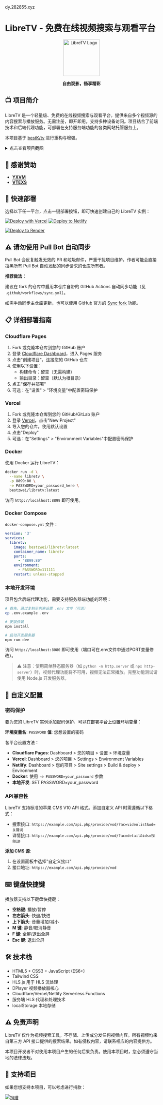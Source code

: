 dy.282855.xyz
# LibreTV - 免费在线视频搜索与观看平台

<div align="center">
  <img src="image/logo.png" alt="LibreTV Logo" width="120">
  <br>
  <p><strong>自由观影，畅享精彩</strong></p>
</div>

## 📺 项目简介

LibreTV 是一个轻量级、免费的在线视频搜索与观看平台，提供来自多个视频源的内容搜索与播放服务。无需注册，即开即用，支持多种设备访问。项目结合了前端技术和后端代理功能，可部署在支持服务端功能的各类网站托管服务上。

本项目基于 [bestK/tv](https://github.com/bestK/tv) 进行重构与增强。

<details>
  <summary>点击查看项目截图</summary>
  <img src="https://github.com/user-attachments/assets/df485345-e83b-4564-adf7-0680be92d3c7" alt="项目截图" style="max-width:600px">
</details>

## 🥇 感谢赞助

- **[YXVM](https://yxvm.com)**  
- **[VTEXS](https://vtexs.com)**

## 🚀 快速部署

选择以下任一平台，点击一键部署按钮，即可快速创建自己的 LibreTV 实例：

[![Deploy with Vercel](https://vercel.com/button)](https://vercel.com/new/clone?repository-url=https%3A%2F%2Fgithub.com%2FLibreSpark%2FLibreTV) [![Deploy to Netlify](https://www.netlify.com/img/deploy/button.svg)](https://app.netlify.com/start/deploy?repository=https://github.com/LibreSpark/LibreTV) 

[![Deploy to Render](https://render.com/images/deploy-to-render-button.svg)](https://render.com/deploy?repo=https://github.com/LibreSpark/LibreTV) 

## ⚠️ 请勿使用 Pull Bot 自动同步

Pull Bot 会反复触发无效的 PR 和垃圾邮件，严重干扰项目维护。作者可能会直接拉黑所有 Pull Bot 自动发起的同步请求的仓库所有者。

**推荐做法：**

建议在 fork 的仓库中启用本仓库自带的 GitHub Actions 自动同步功能（见 `.github/workflows/sync.yml`）。 

如需手动同步主仓库更新，也可以使用 GitHub 官方的 [Sync fork](https://docs.github.com/cn/github/collaborating-with-issues-and-pull-requests/syncing-a-fork) 功能。


## 📋 详细部署指南

### Cloudflare Pages

1. Fork 或克隆本仓库到您的 GitHub 账户
2. 登录 [Cloudflare Dashboard](https://dash.cloudflare.com/)，进入 Pages 服务
3. 点击"创建项目"，连接您的 GitHub 仓库
4. 使用以下设置：
   - 构建命令：留空（无需构建）
   - 输出目录：留空（默认为根目录）
5. 点击"保存并部署"
6. 可选：在"设置" > "环境变量"中配置密码保护

### Vercel

1. Fork 或克隆本仓库到您的 GitHub/GitLab 账户
2. 登录 [Vercel](https://vercel.com/)，点击"New Project"
3. 导入您的仓库，使用默认设置
4. 点击"Deploy"
5. 可选：在"Settings" > "Environment Variables"中配置密码保护


### Docker

使用 Docker 运行 LibreTV：

```bash
docker run -d \
  --name libretv \
  -p 8899:80 \
  -e PASSWORD=your_password_here \
  bestzwei/libretv:latest
```

访问 `http://localhost:8899` 即可使用。

### Docker Compose

 `docker-compose.yml` 文件：

```yaml
version: '3'
services:
  libretv:
    image: bestzwei/libretv:latest
    container_name: libretv
    ports:
      - "8899:80"
    environment:
      - PASSWORD=111111
    restart: unless-stopped
```

### 本地开发环境

项目包含后端代理功能，需要支持服务器端功能的环境：

```bash
# 首先，通过复制示例来设置 .env 文件（可选）
cp .env.example .env

# 安装依赖
npm install

# 启动开发服务器
npm run dev
```

访问 `http://localhost:8080` 即可使用（端口可在.env文件中通过PORT变量修改）。

> ⚠️ 注意：使用简单静态服务器（如 `python -m http.server` 或 `npx http-server`）时，视频代理功能将不可用，视频无法正常播放。完整功能测试请使用 Node.js 开发服务器。

## 🔧 自定义配置

### 密码保护

要为您的 LibreTV 实例添加密码保护，可以在部署平台上设置环境变量：

**环境变量名**: `PASSWORD` 
**值**: 您想设置的密码

各平台设置方法：

- **Cloudflare Pages**: Dashboard > 您的项目 > 设置 > 环境变量
- **Vercel**: Dashboard > 您的项目 > Settings > Environment Variables
- **Netlify**: Dashboard > 您的项目 > Site settings > Build & deploy > Environment
- **Docker**: 使用 `-e PASSWORD=your_password` 参数
- **本地开发**: SET PASSWORD=your_password

### API兼容性

LibreTV 支持标准的苹果 CMS V10 API 格式。添加自定义 API 时需遵循以下格式：
- 搜索接口: `https://example.com/api.php/provide/vod/?ac=videolist&wd=关键词`
- 详情接口: `https://example.com/api.php/provide/vod/?ac=detail&ids=视频ID`

**添加 CMS 源**:
1. 在设置面板中选择"自定义接口"
2. 接口地址: `https://example.com/api.php/provide/vod`

## ⌨️ 键盘快捷键

播放器支持以下键盘快捷键：

- **空格键**: 播放/暂停
- **左右箭头**: 快退/快进
- **上下箭头**: 音量增加/减小
- **M 键**: 静音/取消静音
- **F 键**: 全屏/退出全屏
- **Esc 键**: 退出全屏

## 🛠️ 技术栈

- HTML5 + CSS3 + JavaScript (ES6+)
- Tailwind CSS
- HLS.js 用于 HLS 流处理
- DPlayer 视频播放器核心
- Cloudflare/Vercel/Netlify Serverless Functions
- 服务端 HLS 代理和处理技术
- localStorage 本地存储

## ⚠️ 免责声明

LibreTV 仅作为视频搜索工具，不存储、上传或分发任何视频内容。所有视频均来自第三方 API 接口提供的搜索结果。如有侵权内容，请联系相应的内容提供方。

本项目开发者不对使用本项目产生的任何后果负责。使用本项目时，您必须遵守当地的法律法规。

## 💝 支持项目

如果您想支持本项目，可以考虑进行捐款：

[![捐赠](https://img.shields.io/badge/捐赠-UNICEF-1a85ff?style=for-the-badge&logo=unicef)](https://www.unicef.org/zh)
